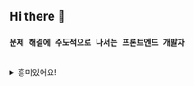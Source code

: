 ## Hi there 👋
### `문제 해결에 주도적으로 나서는 프론트엔드 개발자` 
<br>
<details>
  <summary>
    흥미있어요!
  </summary>
  <br>
  <code><img height="35" src="https://skills.thijs.gg/icons?i=react&theme=light"></code>
  <code><img height="35" src="https://skills.thijs.gg/icons?i=js&theme=light"></code>
  <code><img height="35" src="https://skills.thijs.gg/icons?i=html&theme=light"></code>
  <code><img height="35" src="https://skills.thijs.gg/icons?i=css&theme=light"></code>
  <code><img height="35" src="https://skills.thijs.gg/icons?i=nodejs&theme=light"></code>
  <code><img height="35" src="https://skills.thijs.gg/icons?i=python&theme=light"></code>
</details>

